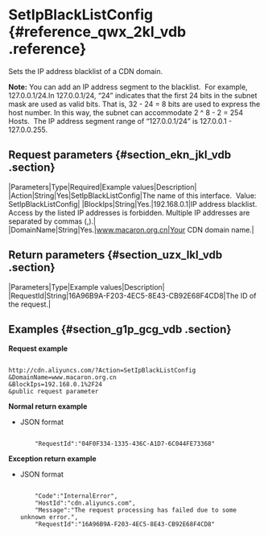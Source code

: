 # SetIpBlackListConfig {#reference_qwx_2kl_vdb .reference}

Sets the IP address blacklist of a CDN domain.

**Note:** You can add an IP address segment to the blacklist.  For example, 127.0.0.1/24.In 127.0.0.1/24, “24” indicates that the first 24 bits in the subnet mask are used as valid bits. That is, 32 - 24 = 8 bits are used to express the host number. In this way, the subnet can accommodate 2 ^ 8 - 2 = 254 Hosts.  The IP address segment range of “127.0.0.1/24” is 127.0.0.1 - 127.0.0.255.

## Request parameters {#section_ekn_jkl_vdb .section}

|Parameters|Type|Required|Example values|Description|
|Action|String|Yes|SetIpBlackListConfig|The name of this interface.  Value: SetIpBlackListConfig|
|BlockIps|String|Yes.|192.168.0.1|IP address blacklist. Access by the listed IP addresses is forbidden. Multiple IP addresses are separated by commas \(,\).|
|DomainName|String|Yes.|www.macaron.org.cn|Your CDN domain name.|

## Return parameters {#section_uzx_lkl_vdb .section}

|Parameters|Type|Example values|Description|
|RequestId|String|16A96B9A-F203-4EC5-8E43-CB92E68F4CD8|The ID of the request.|

## Examples {#section_g1p_gcg_vdb .section}

**Request example**

```

http://cdn.aliyuncs.com/?Action=SetIpBlackListConfig
&DomainName=www.macaron.org.cn
&BlockIps=192.168.0.1%2F24
&public request parameter
```

**Normal return example**

-   JSON format

    ```
    
        "RequestId":"04F0F334-1335-436C-A1D7-6C044FE73368"
    
    ```


**Exception return example**

-   JSON format

    ```
    
        "Code":"InternalError",
        "HostId":"cdn.aliyuncs.com",
        "Message":"The request processing has failed due to some unknown error.",
        "RequestId":"16A96B9A-F203-4EC5-8E43-CB92E68F4CD8"
    
    ```


